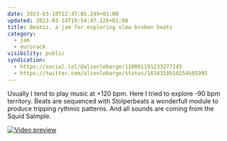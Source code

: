 ```yaml
---
date: 2023-03-10T22:47:05.249+01:00
updated: 2023-03-14T19:54:47.126+01:00
title: Beatzz, a jam for exploring slow broken beats
category:
  - jam
  - eurorack
visibility: public
syndication:
  - https://social.lol/@alienlebarge/110001191233277245
  - https://twitter.com/alienlebarge/status/1634310550254505995
---
```

Usually I tend to play music at +120 bpm. Here I tried to explore -90 bpm territory.
Beats are sequenced with Stolperbeats a wonderfull module to produce tripping rythmic patterns. And all sounds are coming from the Squid Salmple.

[![Video preview](video-preview.gif)](https://vimeo.com/806919841 "Video on Vimeo")

